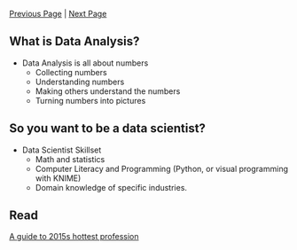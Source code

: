 [Previous Page](previous_page_url) | [Next Page](next_page_url)

## What is Data Analysis?

* Data Analysis is all about numbers
	- Collecting numbers
	- Understanding numbers
	- Making others understand the numbers
	- Turning numbers into pictures
	
## So you want to be a data scientist?
* Data Scientist Skillset
	- Math and statistics
	- Computer Literacy and Programming (Python, or visual programming with KNIME)
	- Domain knowledge of specific industries. 
	
## Read
[A guide to 2015s hottest profession](https://mashable.com/2014/12/25/data-scientist/)

